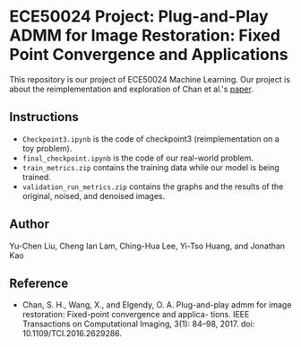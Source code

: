 # ECE50024 Project: Plug-and-Play ADMM for Image Restoration: Fixed Point Convergence and Applications

This repository is our project of ECE50024 Machine Learning. Our project is about the reimplementation and exploration of Chan et al.'s [paper](https://arxiv.org/abs/1605.01710).

## Instructions
- `Checkpoint3.ipynb` is the code of checkpoint3 (reimplementation on a toy problem).
- `final_checkpoint.ipynb` is the code of our real-world problem.
- `train_metrics.zip` contains the training data while our model is being trained.
- `validation_run_metrics.zip` contains the graphs and the results of the original, noised, and denoised images.

## Author
Yu-Chen Liu, Cheng Ian Lam, Ching-Hua Lee, Yi-Tso Huang, and Jonathan Kao 

## Reference
- Chan, S. H., Wang, X., and Elgendy, O. A. Plug-and-play admm
  for image restoration: Fixed-point convergence and applica-
  tions. IEEE Transactions on Computational Imaging, 3(1):
  84–98, 2017. doi: 10.1109/TCI.2016.2629286.
